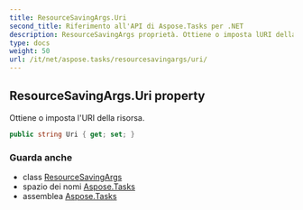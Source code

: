 ```yaml
---
title: ResourceSavingArgs.Uri
second_title: Riferimento all'API di Aspose.Tasks per .NET
description: ResourceSavingArgs proprietà. Ottiene o imposta lURI della risorsa.
type: docs
weight: 50
url: /it/net/aspose.tasks/resourcesavingargs/uri/
---
```

## ResourceSavingArgs.Uri property

Ottiene o imposta l'URI della risorsa.

```csharp
public string Uri { get; set; }
```

### Guarda anche

* class [ResourceSavingArgs](../)
* spazio dei nomi [Aspose.Tasks](../../resourcesavingargs/)
* assemblea [Aspose.Tasks](../../../)


